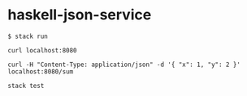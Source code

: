 # haskell-json-service

```
$ stack run
```

```
curl localhost:8080
```

```
curl -H "Content-Type: application/json" -d '{ "x": 1, "y": 2 }' localhost:8080/sum
```

```
stack test
```
